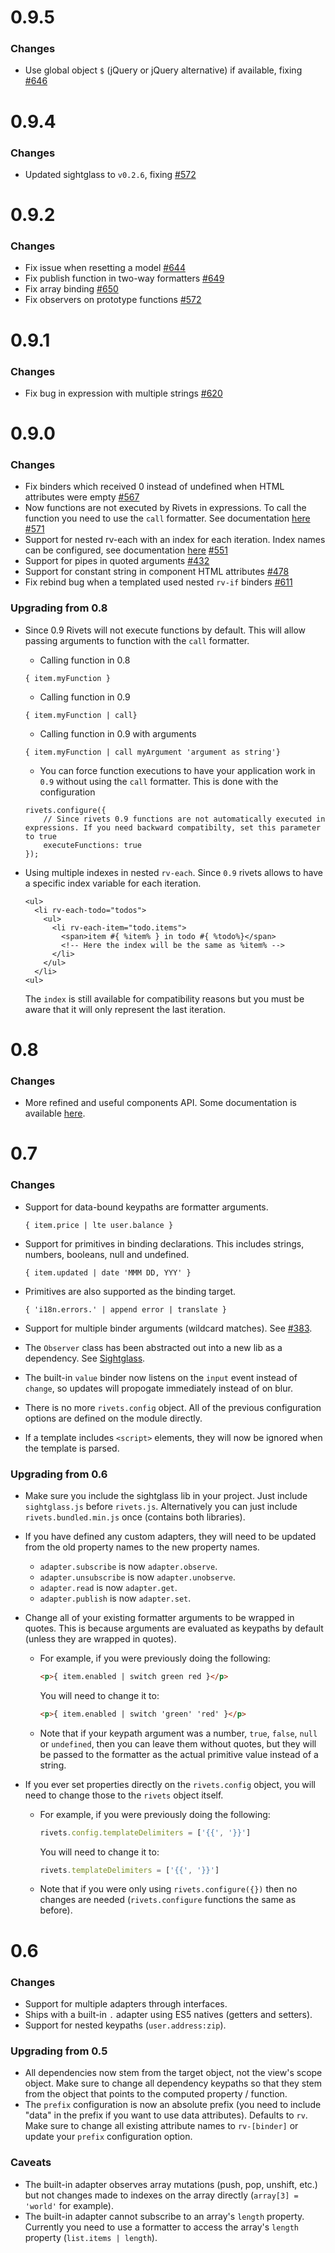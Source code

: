 # 0.9.5

### Changes

- Use global object `$` (jQuery or jQuery alternative) if available, fixing [#646](https://github.com/mikeric/rivets/issues/646)

# 0.9.4

### Changes

- Updated sightglass to `v0.2.6`, fixing [#572](https://github.com/mikeric/rivets/issues/572)

# 0.9.2

### Changes

- Fix issue when resetting a model [#644](https://github.com/mikeric/rivets/issues/644)
- Fix publish function in two-way formatters [#649](https://github.com/mikeric/rivets/issues/649)
- Fix array binding [#650](https://github.com/mikeric/rivets/issues/650)
- Fix observers on prototype functions [#572](https://github.com/mikeric/rivets/issues/572)

# 0.9.1

### Changes

- Fix bug in expression with multiple strings [#620](https://github.com/mikeric/rivets/issues/620)

# 0.9.0

### Changes

- Fix binders which received 0 instead of undefined when HTML attributes were empty [#567](https://github.com/mikeric/rivets/issues/567)
- Now functions are not executed by Rivets in expressions. To call the function you need to use the `call` formatter. See documentation [here](http://rivetsjs.com/docs/guide/#functions-call) [#571](https://github.com/mikeric/rivets/issues/571)
- Support for nested rv-each with an index for each iteration. Index names can be configured, see documentation [here](http://rivetsjs.com/docs/guide/#usage-configuring) [#551](https://github.com/mikeric/rivets/issues/551)
- Support for pipes in quoted arguments [#432](https://github.com/mikeric/rivets/issues/432)
- Support for constant string in component HTML attributes [#478](https://github.com/mikeric/rivets/issues/478)
- Fix rebind bug when a templated used nested `rv-if` binders [#611](https://github.com/mikeric/rivets/issues/611)

### Upgrading from 0.8
- Since 0.9 Rivets will not execute functions by default. This will allow passing arguments to function with the `call` formatter.

    - Calling function in 0.8
    ```
    { item.myFunction }
    ```
    - Calling function in 0.9
    ```
    { item.myFunction | call}
    ```
    - Calling function in 0.9 with arguments
    ```
    { item.myFunction | call myArgument 'argument as string'}
    ```

    - You can force function executions to have your application work in `0.9` without using the `call` formatter. This is done with the configuration
    ```
    rivets.configure({
        // Since rivets 0.9 functions are not automatically executed in expressions. If you need backward compatibilty, set this parameter to true
        executeFunctions: true
    });
    ```

- Using multiple indexes in nested `rv-each`. Since `0.9` rivets allows to have a specific index variable for each iteration.
    ```
    <ul>
      <li rv-each-todo="todos">
        <ul>
          <li rv-each-item="todo.items">
            <span>item #{ %item% } in todo #{ %todo%}</span>
            <!-- Here the index will be the same as %item% -->
          </li>
        </ul>
      </li>
    <ul>
    ```
    The `index` is still available for compatibility reasons but you must be aware that it will only represent the last iteration.

# 0.8

### Changes

- More refined and useful components API. Some documentation is available [here](http://rivetsjs.com/docs/guide/#components).

# 0.7

### Changes

- Support for data-bound keypaths are formatter arguments.

    ```
    { item.price | lte user.balance }
    ```

- Support for primitives in binding declarations. This includes strings, numbers, booleans, null and undefined.

    ```
    { item.updated | date 'MMM DD, YYY' }
    ```

- Primitives are also supported as the binding target.

    ```
    { 'i18n.errors.' | append error | translate }
    ```

- Support for multiple binder arguments (wildcard matches). See [#383](https://github.com/mikeric/rivets/pull/383).

- The `Observer` class has been abstracted out into a new lib as a dependency. See [Sightglass](https://github.com/mikeric/sightglass).

- The built-in `value` binder now listens on the `input` event instead of `change`, so updates will propogate immediately instead of on blur.

- There is no more `rivets.config` object. All of the previous configuration options are defined on the module directly.

- If a template includes `<script>` elements, they will now be ignored when the template is parsed.

### Upgrading from 0.6

- Make sure you include the sightglass lib in your project. Just include `sightglass.js` before `rivets.js`. Alternatively you can just include `rivets.bundled.min.js` once (contains both libraries).

- If you have defined any custom adapters, they will need to be updated from the old property names to the new property names.

    - `adapter.subscribe` is now `adapter.observe`.
    - `adapter.unsubscribe` is now `adapter.unobserve`.
    - `adapter.read` is now `adapter.get`.
    - `adapter.publish` is now `adapter.set`.

- Change all of your existing formatter arguments to be wrapped in quotes. This is because arguments are evaluated as keypaths by default (unless they are wrapped in quotes).

    - For example, if you were previously doing the following:

        ```html
        <p>{ item.enabled | switch green red }</p>
        ```

        You will need to change it to:

        ```html
        <p>{ item.enabled | switch 'green' 'red' }</p>
        ```

    - Note that if your keypath argument was a number, `true`, `false`, `null` or `undefined`, then you can leave them without quotes, but they will be passed to the formatter as the actual primitive value instead of a string.

- If you ever set properties directly on the `rivets.config` object, you will need to change those to the `rivets` object itself.

    - For example, if you were previously doing the following:

        ```javascript
        rivets.config.templateDelimiters = ['{{', '}}']
        ```

        You will need to change it to:

        ```javascript
        rivets.templateDelimiters = ['{{', '}}']
        ```

    - Note that if you were only using `rivets.configure({})` then no changes are needed (`rivets.configure` functions the same as before).

# 0.6

### Changes

- Support for multiple adapters through interfaces.
- Ships with a built-in `.` adapter using ES5 natives (getters and setters).
- Support for nested keypaths (`user.address:zip`).

### Upgrading from 0.5

- All dependencies now stem from the target object, not the view's scope object. Make sure to change all dependency keypaths so that they stem from the object that points to the computed property / function.
- The `prefix` configuration is now an absolute prefix (you need to include "data" in the prefix if you want to use data attributes). Defaults to `rv`. Make sure to change all existing attribute names to `rv-[binder]` or update your `prefix` configuration option.

### Caveats

- The built-in adapter observes array mutations (push, pop, unshift, etc.) but not changes made to indexes on the array directly (`array[3] = 'world'` for example).
- The built-in adapter cannot subscribe to an array's `length` property. Currently you need to use a formatter to access the array's `length` property (`list.items | length`).
